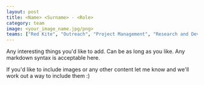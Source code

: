 ```yaml
---
layout: post
title: <Name> <Surname> - <Role>
category: team
image: <your_image_name.jpg/png>
teams: ["Red Kite", "Outreach", "Project Management", "Research and Development"]
---
```


Any interesting things you'd like to add. Can be as long as you like. Any markdown syntax is acceptable here.

If you'd like to include images or any other content let me know and we'll work out a way to include them :)
